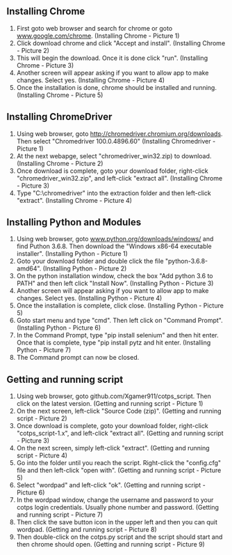 Installing Chrome
-------------------------------------
1) First goto web browser and search for chrome or goto www.google.com/chrome. (Installing Chrome - Picture 1)
2) Click download chrome and click "Accept and install". (Installing Chrome - Picture 2)
3) This will begin the download. Once it is done click "run". (Installing Chrome - Picture 3)
4) Another screen will appear asking if you want to allow app to make changes. Select yes. (Installing Chrome - Picture 4)
5) Once the installation is done, chrome should be installed and running. (Installing Chrome - Picture 5)

Installing ChromeDriver
-------------------------------------
1) Using web browser, goto http://chromedriver.chromium.org/downloads. Then select "Chromedriver 100.0.4896.60" (Installing Chromedriver - Picture 1)
2) At the next webapge, select "chromedriver_win32.zip) to download. (Installing Chrome - Picture 2)
3) Once download is complete, goto your download folder, right-click "chromedriver_win32.zip", and left-click "extract all". (Installing Chrome - Picture 3)
4) Type "C:\chromedriver" into the extraction folder and then left-click "extract". (Installing Chrome - Picture 4)

Installing Python and Modules
-------------------------------------
1) Using web browser, goto www.python.org/downloads/windows/ and find Puthon 3.6.8. Then download the "Windows x86-64 executable installer". (Installing Python - Picture 1)
2) Goto your download folder and double click the file "python-3.6.8-amd64". (Installing Python - Picture 2)
3) On the python installation window, check the box "Add python 3.6 to PATH" and then left click "Install Now". (Installing Python - Picture 3)
4) Another screen will appear asking if you want to allow app to make changes. Select yes. (Installing Python - Picture 4)
5) Once the installation is complete, click close. (Installing Python - Picture 5)
6) Goto start menu and type "cmd". Then left click on "Command Prompt". (Installing Python - Picture 6)
7) In the Command Prompt, type "pip install selenium" and then hit enter. Once that is complete, type "pip install pytz and hit enter. (Installing Python - Picture 7)
8) The Command prompt can now be closed.

Getting and running script
-------------------------------------
1) Using web browser, goto github.com/Xgamer911/cotps_script. Then click on the latest version. (Getting and running script - Picture 1)
2) On the next screen, left-click "Source Code (zip)". (Getting and running script - Picture 2)
3) Once download is complete, goto your download folder, right-click "cotps_script-1.x", and left-click "extract all". (Getting and running script - Picture 3)
4) On the next screen, simply left-click "extract". (Getting and running script - Picture 4)
5) Go into the folder until you reach the script. Right-click the "config.cfg" file and then left-click "open with". (Getting and running script - Picture 5)
6) Select "wordpad" and left-click "ok". (Getting and running script - Picture 6)
7) In the wordpad window, change the username and password to your cotps login credentials. Usually phone number and password. (Getting and running script - Picture 7)
8) Then click the save button icon in the upper left and then you can quit wordpad. (Getting and running script - Picture 8)
9) Then double-click on the cotps.py script and the script should start and then chrome should open. (Getting and running script - Picture 9)
